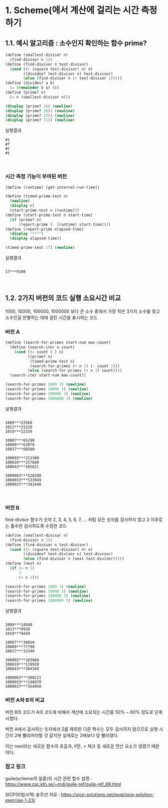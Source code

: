 # 1. Scheme(에서 계산에 걸리는 시간 측정하기

## 1.1. 예시 알고리즘 : 소수인지 확인하는 함수 prime?

```scheme
(define (smallest-divisor n)
  (find-divisor n 2))
(define (find-divisor n test-divisor)
  (cond ((> (square test-divisor) n) n)
        ((divides? test-divisor n) test-divisor)
        (else (find-divisor n (+ test-divisor 1)))))
(define (divides? a b)
  (= (remainder b a) 0))
(define (prime? n)
  (= n (smallest-divisor n)))

(display (prime? 2)) (newline)
(display (prime? 20)) (newline)
(display (prime? 37)) (newline)
(display (prime? 71)) (newline)
```
실행결과
```
#t
#f
#t
#t
```

<br>

### 시간 측정 기능이 부여된 버전
```scheme
(define (runtime) (get-internal-run-time))

(define (timed-prime-test n)
  (newline)
  (display n)
  (start-prime-test n (runtime)))
(define (start-prime-test n start-time)
  (if (prime? n)
      (report-prime (- (runtime) start-time))))
(define (report-prime elapsed-time)
  (display "***")
  (display elapsed-time))

(timed-prime-test 17) (newline)
```
실행결과
```

17***9100
```

<br>

## 1.2. 2가지 버전의 코드 실행 소요시간 비교
1000, 10000, 100000, 1000000 보다 큰 소수 중에서 가장 작은 3가지 소수를 찾고 소수인걸 판별하는 데에 걸린 시간을 표시하는 코드
### 버전 A

```scheme
(define (search-for-primes start-num max-count)
  (define (search-iter n count)
    (cond ((= count 0 ) n)
          ((prime? n) 
           (timed-prime-test n) 
           (search-for-primes (+ n 1) (- count 1)))
          (else (search-for-primes (+ n 1) count))))
  (search-iter start-num max-count))

(search-for-primes 1000 3) (newline)
(search-for-primes 10000 3) (newline)
(search-for-primes 100000 3) (newline)
(search-for-primes 1000000 3) (newline)
```
실행결과
```

1009***23560
1013***21520
1019***22339

10007***65290
10009***63070
10037***68580

100003***213300
100019***157680
100043***165621

1000003***520280
1000033***533949
1000037***391440
```

<br>

### 버전 B
find-divisor 함수가 숫자 2, 3, 4, 5, 6, 7, ... 처럼 모든 숫자를 검사하지 않고 2 이후로는 홀수만 검사하도록 수정한 코드

```scheme
(define (smallest-divisor n)
  (find-divisor n 2))
(define (find-divisor n test-divisor)
  (cond ((> (square test-divisor) n) n)
        ((divides? test-divisor n) test-divisor)
        (else (find-divisor n (next test-divisor)))))
(define (next n)
  (if (= n 2)
      3
      (+ n 2)))

(search-for-primes 1000 3) (newline)
(search-for-primes 10000 3) (newline)
(search-for-primes 100000 3) (newline)
(search-for-primes 1000000 3) (newline)
```
실행결과
```

1009***14840
1013***8920
1019***9449

10007***36010
10009***77790
10037***32340

100003***103660
100019***119930
100043***104349

1000003***308221
1000033***246870
1000037***264950
```
### 버전 A와 B의 비교
버전 B의 코드가 A의 코드에 비해서 계산에 소요되는 시간을 50% ~ 60% 정도로 단축시켰다.
   
버전 A에서 검사하는 숫자에서 2를 제외한 다른 짝수는 모두 검사하지 않으므로 실행 시간이 2배 빨라져야할 것 같지만 실제로는 2배보다 덜 빨라졌다.
   
이는 next라는 새로운 함수의 호출과, if문, = 체크 등 새로운 연산 요소가 생겼기 때문이다.
   
   
### 참고 링크
guile(scheme의 일종)의 시간 관련 함수 설명 : 
<https://www.csc.kth.se/~mdj/guile-ref/guile-ref_89.html>
   
SICP(마법사책) 솔루션 자료 : 
<https://sicp-solutions.net/post/sicp-solution-exercise-1-23/>


